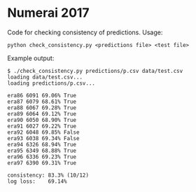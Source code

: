 # Numerai 2017

Code for checking consistency of predictions. Usage:

`python check_consistency.py <predictions file> <test file>`

Example output:

	$ ./check_consistency.py predictions/p.csv data/test.csv
	loading data/test.csv...
	loading predictions/p.csv...
	
	era86 6091 69.06% True
	era87 6079 68.61% True
	era88 6067 69.28% True
	era89 6064 69.12% True
	era90 6050 68.90% True
	era91 6027 69.22% True
	era92 6048 69.85% False
	era93 6038 69.34% False
	era94 6326 68.94% True
	era95 6349 68.88% True
	era96 6336 69.23% True
	era97 6390 69.31% True

	consistency: 83.3% (10/12)
	log loss:    69.14%
	
	